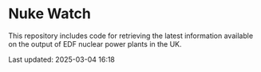 # Nuke Watch

This repository includes code for retrieving the latest information available on the output of EDF nuclear power plants in the UK.

Last updated: 2025-03-04 16:18